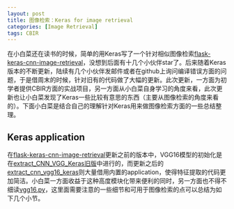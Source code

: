 ```yaml
---
layout: post
title: 图像检索：Keras for image retrieval
categories: [Image Retrieval]
tags: CBIR
---
```


在小白菜还在读书的时候，简单的用Keras写了一个针对相似图像检索[flask-keras-cnn-image-retrieval](https://github.com/willard-yuan/flask-keras-cnn-image-retrieval)，没想到后面有十几个小伙伴star了。后来随着Keras版本的不断更新，陆续有几个小伙伴发邮件或者在github上询问编译错误方面的问题，于是借周末的时候，针对旧有的代码做了大幅的更新。此次更新，一方面为初学者提供CBIR方面的实战项目，另一方面从小白菜自身学习的角度来看，此次更新也让小白菜发现了Keras一些比较有意思的东西（主要从图像检索的角度来看的）。下面小白菜是结合自己的理解针对Keras用来做图像检索方面的一些总结整理。

## Keras application

在[flask-keras-cnn-image-retrieval](https://github.com/willard-yuan/flask-keras-cnn-image-retrieval)更新之前的版本中，VGG16模型的初始化是在[extract_CNN_VGG_Keras旧版](
https://github.com/willard-yuan/flask-keras-cnn-image-retrieval/blob/6fe5ce2492cfaade50d5ba6ce0aefdfafb649ab5/extract_CNN_VGG_Keras.py)中进行的，而更新之后的[extract_cnn_vgg16_keras](https://github.com/willard-yuan/flask-keras-cnn-image-retrieval/blob/master/extract_cnn_vgg16_keras.py)则大量借用内置的application，使得特征提取的代码更加简洁。小白菜一方面收益于这种高度模块化带来便利的同时，另一方面也不得不细读[vgg16.py](https://github.com/fchollet/keras/blob/master/keras/applications/vgg16.py)，这里面需要注意的一些细节和可用于图像检索的点可以总结为如下几个小节。

### 

